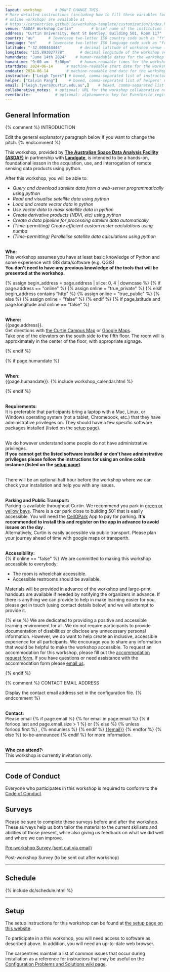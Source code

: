 ```yaml
---
layout: workshop      # DON'T CHANGE THIS.
# More detailed instructions (including how to fill these variables for an
# online workshop) are available at
# https://carpentries.github.io/workshop-template/customization/index.html
venue: "ASDAF Workshop Curtin"        # brief name of the institution that hosts the workshop without address (e.g., "Euphoric State University")
address: "Curtin University, Kent St Bentley, Building 501, Room 117"     # full street address of workshop (e.g., "Room A, 123 Forth Street, Blimingen, Euphoria"), videoconferencing URL, or 'online'
country: "au"      # lowercase two-letter ISO country code such as "fr" (see https://en.wikipedia.org/wiki/ISO_3166-1#Current_codes) for the institution that hosts the workshop
language: "en"     # lowercase two-letter ISO language code such as "fr" (see https://en.wikipedia.org/wiki/List_of_ISO_639-1_codes) for the workshop
latitude: "-32.008444444"        # decimal latitude of workshop venue (use https://www.latlong.net/)
longitude: "115.893027778"       # decimal longitude of the workshop venue (use https://www.latlong.net)
humandate: "June 14th 2024"    # human-readable dates for the workshop (e.g., "Feb 17-18, 2020")
humantime: "9:00 am - 5:00pm"    # human-readable times for the workshop e.g., "9:00 am - 4:30 pm CEST (7:00 am - 2:30 pm UTC)"
startdate: 2024-06-14      # machine-readable start date for the workshop in YYYY-MM-DD format like 2015-01-01
enddate: 2024-06-14        # machine-readable end date for the workshop in YYYY-MM-DD format like 2015-01-02
instructor: ["Leigh Tyers"] # boxed, comma-separated list of instructors' names as strings, like ["Kay McNulty", "Betty Jennings", "Betty Snyder"]
helper: ["Calvin Pang"]     # boxed, comma-separated list of helpers' names, like ["Marlyn Wescoff", "Fran Bilas", "Ruth Lichterman"]
email: ["leigh.tyers@curtin.edu.au",]    # boxed, comma-separated list of contact email addresses for the host, lead instructor, or whoever else is handling questions, like ["marlyn.wescoff@example.org", "fran.bilas@example.org", "ruth.lichterman@example.org"]
collaborative_notes:  # optional: URL for the workshop collaborative notes, e.g. an Etherpad or Google Docs document (e.g., https://pad.carpentries.org/2015-01-01-euphoria)
eventbrite:           # optional: alphanumeric key for Eventbrite registration, e.g., "1234567890AB" (if Eventbrite is being used)
---
```










<h2 id="general">General Information</h2>

{% comment %}
INTRODUCTION

Edit the general explanatory paragraph below if you want to change
the pitch.
{% endcomment %}

      


<p>
This workshop, provided by <strong><a href="https://asdaf.space/">The Australian Space Data Analysis Facility (ASDAF)</a></strong>
      in partnership with <strong><a href="https://www.landgate.wa.gov.au/">Landgate</a></strong>,
      is intended to be a hands-on, foundational lesson in the acquistion, use, and interrogation of remote sensing data
      products using python.
    <p>
      After this workshop, you will be able to:
    </p>
    <p align="center">
      <em>
        <ul>
          <li> Query and download satellite data from a web-server programmatically using python </li>
          <li> Read and visualise satellite data using python</li>
          <li> Load and create vector data in python </li>
          <li> Use Vector data to mask satellite data in python </li>
          <li> Create derivative products (NDVI, etc) using python </li>
          <li> Create a data pipeline for processing satellite data automatically </li>
          <li> (Time-permitting) Create efficient custom raster caclulations using numba</li>
          <li> (Time-permitting) Parallelise satellite data calculations using python</li>
        </ul>
      </em>
    </p>



<p id="who"><br>
  <strong>Who:</strong><br>
  This workshop assumes you have at least basic knowledge of Python and some experience with GIS data/software (e.g.
  QGIS) <br>
  <strong>
    You don't need to have any previous knowledge of the tools
    that will be presented at the workshop.
  </strong>
</p>





{% assign begin_address = page.address | slice: 0, 4 | downcase  %}
{% if page.address == "online" %}
{% assign online = "true_private" %}
{% elsif begin_address contains "http" %}
{% assign online = "true_public" %}
{% else %}
{% assign online = "false" %}
{% endif %}
{% if page.latitude and page.longitude and online == "false" %}
<p id="where">  <br>
  <strong>Where:</strong> <br>
  {{page.address}}. 
  <br>
  Get directions with
  <a href="https://link.mazemap.com/jhhZJe45">the Curtin Campus Map</a>
  or
  <a href="https://maps.google.com/maps?q={{page.latitude}},{{page.longitude}}">Google Maps</a>.
  <br>
  Take one of the elevators on the south side to the fifth floor. The room will is approximately in the center of the floor, with appropriate signage.
</p>
{% endif %}






{% if page.humandate %}
<p id="when">  <br>
  <strong>When:</strong> <br>
  {{page.humandate}}.
  {% include workshop_calendar.html %}
</p>
{% endif %}




<p id="requirements"> <br>
  <strong>Requirements:</strong> <br>
    It is preferable that participants bring a laptop with a
    Mac, Linux, or Windows operating system (not a tablet, Chromebook, etc.) that they have administrative privileges on.
  They should have a few specific software packages installed (listed on the <a href="setup">setup page</a>).  <br/> <br>

  We do however understand some people do not have administrative privileges. <br>
  <b>If you cannot get the listed software installed or don't have adminstrative privileges please follow the instructions for using an online colab instance (listed on the  <a href="setup/#online-setup">setup page</a>)</b>. <br/> <br>

  There will be an optional half hour before the workshop where we can check your installation and help you with any issues.
</p>

<p id="parking"> <br>
  <strong>Parking and Public Transport:</strong> <br>
    Parking is available throughout Curtin. We recommend you park in <a href="https://properties.curtin.edu.au/parking/zones-and-rates/">green or yellow bays</a>.  There is a car park close to building 501 that is easily accessible. You will need the <a href="https://properties.curtin.edu.au/parking/cellopark/">CellOPark</a> App to pay for parking. <b> It's recommended to install this and register on the app in advance to avoid issues on the day </b> .
    <br>
    Alternatively, Curtin is easily accessible via public transport. Please plan your journey ahead of time with google maps or transperth.
</p>


<p id="accessibility">  <br>
  <strong>Accessibility:</strong> <br>
{% if online == "false" %}
  We are committed to making this workshop 
  accessible to everybody:
</p>
<ul>
  <li>The room is wheelchair accessible.</li>
  <li>Accessible restrooms should be available.</li>
</ul>
<p>
  Materials will be provided in advance of the workshop and
  large-print handouts are available if needed by notifying the
  organizers in advance.  If there is anything we can provide to help in make learning easier for you, please get in touch (using contact details below) and we will attempt to provide it.
</p>
{% else %}
  We are dedicated to providing a positive and accessible learning environment for all. 
  We do not require participants to provide documentation of disabilities or disclose any unnecessary personal information. 
  However, we do want to help create an inclusive, accessible experience for all participants. 
  We encourage you to share any information that would be helpful to make the workshop accessible.
  To request an accommodation for this workshop, please fill out the 
  <a href="https://carpentries.typeform.com/to/B2OSYaD0">accommodation request form</a>.
  If you have questions or need assistance with the accommodation form please <a href="mailto:team@carpentries.org">email us</a>.
</p>
{% endif %}

{% comment %}
CONTACT EMAIL ADDRESS

Display the contact email address set in the configuration file.
{% endcomment %}
<p id="contact"><br>
  <strong>Contact:</strong><br>
  Please email
  {% if page.email %}
  {% for email in page.email %}
  {% if forloop.last and page.email.size > 1 %}
  or
  {% else %}
  {% unless forloop.first %}
  ,
  {% endunless %}
  {% endif %}
  <a href='mailto:{{email}}'>{{email}}</a>
  {% endfor %}
  {% else %}
  to-be-announced
  {% endif %}
  for more information.
</p>


<p id="who-can-attend"><br>
    <strong>Who can attend?:</strong><br>
    This workshop is currently invitation only.
</p>

<hr/>


<h2 id="code-of-conduct">Code of Conduct</h2>

<p>
Everyone who participates in this workshop is required to conform to the <a href="CODE_OF_CONDUCT.html">Code of Conduct</a>.
</p>





<h2 id="surveys">Surveys</h2>
<p>Please be sure to complete these surveys before and after the workshop. These surveys help us both tailor the material to the current skillsets and abilities of those present, while also giving us feedback on what we did well and where we can improve.</p>
<p><a href="https://curtin.au1.qualtrics.com/jfe/form/SV_0TCTUudmjFOcIyq">Pre-workshop Survey (sent out via email)</a></p>
Post-workshop Survey (to be sent out after workshop)</p>


<hr/>



<h2 id="schedule">Schedule</h2>
 {% include dc/schedule.html %}
<br>


<hr/>



<h2 id="setup">Setup</h2>
<p>
  The setup instructions for this workshop
  can be found at <a href="setup">
    the setup page on this website</a>.
</p>

<p>
  To participate in a this
  workshop,
  you will need access to software as described above.
  In addition, you will need an up-to-date web browser.
</p>
<p>
  The carpentries maintain a list of common issues that occur during installation as a reference for instructors
  that may be useful on the
  <a href = "{{site.swc_github}}/workshop-template/wiki/Configuration-Problems-and-Solutions">Configuration Problems and Solutions wiki page</a>.
</p>


